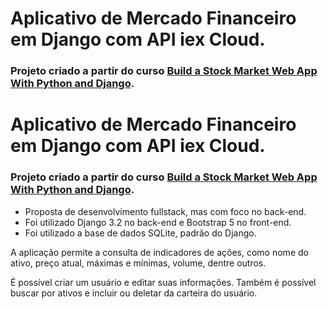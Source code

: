 # Aplicativo de Mercado Financeiro em Django com API iex Cloud.


### Projeto criado a partir do curso [Build a Stock Market Web App With Python and Django](https://www.udemy.com/course/build-a-stock-market-web-app-with-python-and-django/).


# Aplicativo de Mercado Financeiro em Django com API iex Cloud.


### Projeto criado a partir do curso [Build a Stock Market Web App With Python and Django](https://www.udemy.com/course/build-a-stock-market-web-app-with-python-and-django/).

* Proposta de desenvolvimento fullstack, mas com foco no back-end.
* Foi utilizado Django 3.2 no back-end e Bootstrap 5 no front-end.
* Foi utilizado a base de dados SQLite, padrão do Django.

A aplicação permite a consulta de indicadores de ações, como nome do ativo, preço atual, máximas e mínimas, volume, dentre outros.

É possível criar um usuário e editar suas informações. Também é possível buscar por ativos e incluir ou deletar da carteira do usuário.



